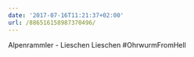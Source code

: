 ```yaml
---
date: '2017-07-16T11:21:37+02:00'
url: /886516158987370496/
---
```

Alpenrammler - Lieschen Lieschen #OhrwurmFromHell
